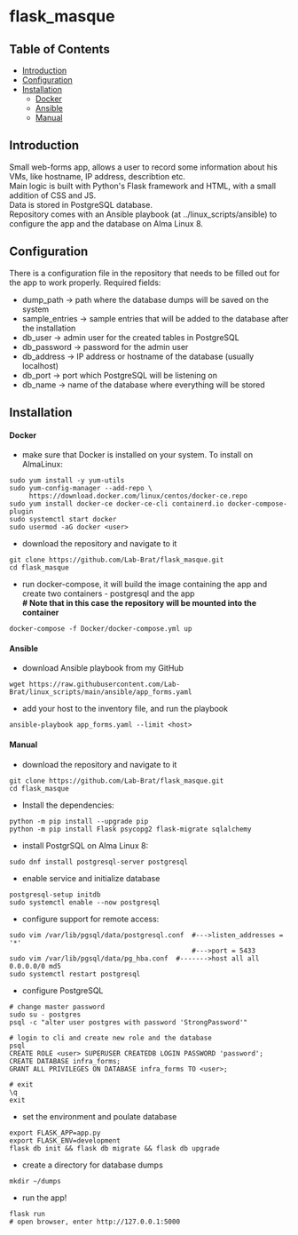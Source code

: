 # flask_masque

## Table of Contents
- [Introduction](#introduction)
- [Configuration](#configuration)
- [Installation](#installation)
  - [Docker](#docker)
  - [Ansible](#ansible)
  - [Manual](#manual)

## Introduction
Small web-forms app, allows a user to record some information about his VMs, like hostname, IP address, describtion etc.  
Main logic is built with Python's Flask framework and HTML, with a small addition of CSS and JS.  
Data is stored in PostgreSQL database.  
Repository comes with an Ansible playbook (at ../linux_scripts/ansible) to configure the app and the database on Alma Linux 8.  

## Configuration 
There is a configuration file in the repository that needs to be filled out for the app to work properly. Required fields:  
* dump_path -> path where the database dumps will be saved on the system
* sample_entries -> sample entries that will be added to the database after the installation
* db_user -> admin user for the created tables in PostgreSQL
* db_password -> password for the admin user
* db_address -> IP address or hostname of the database (usually localhost)
* db_port -> port which PostgreSQL will be listening on
* db_name -> name of the database where everything will be stored

## Installation
#### Docker
* make sure that Docker is installed on your system. To install on AlmaLinux:
```console
sudo yum install -y yum-utils
sudo yum-config-manager --add-repo \
     https://download.docker.com/linux/centos/docker-ce.repo
sudo yum install docker-ce docker-ce-cli containerd.io docker-compose-plugin
sudo systemctl start docker
sudo usermod -aG docker <user>
```
* download the repository and navigate to it
```console
git clone https://github.com/Lab-Brat/flask_masque.git
cd flask_masque
```
* run docker-compose, it will build the image containing the app and create two containers - postgresql and the app  
**\# Note that in this case the repository will be mounted into the container**
```console
docker-compose -f Docker/docker-compose.yml up
```

#### Ansible
* download Ansible playbook from my GitHub
```
wget https://raw.githubusercontent.com/Lab-Brat/linux_scripts/main/ansible/app_forms.yaml
```
* add your host to the inventory file, and run the playbook 
```
ansible-playbook app_forms.yaml --limit <host>
```

#### Manual
* download the repository and navigate to it
```
git clone https://github.com/Lab-Brat/flask_masque.git
cd flask_masque
```
* Install the dependencies:  
```
python -m pip install --upgrade pip
python -m pip install Flask psycopg2 flask-migrate sqlalchemy
```
* install PostgrSQL on Alma Linux 8:
```
sudo dnf install postgresql-server postgresql
```
* enable service and initialize database
```
postgresql-setup initdb
sudo systemctl enable --now postgresql
```
* configure support for remote access:
```
sudo vim /var/lib/pgsql/data/postgresql.conf  #--->listen_addresses = '*'
                                              #--->port = 5433
sudo vim /var/lib/pgsql/data/pg_hba.conf  #------->host all all 0.0.0.0/0 md5
sudo systemctl restart postgresql
```
* configure PostgreSQL
```
# change master password
sudo su - postgres
psql -c "alter user postgres with password 'StrongPassword'"

# login to cli and create new role and the database
psql
CREATE ROLE <user> SUPERUSER CREATEDB LOGIN PASSWORD 'password';
CREATE DATABASE infra_forms;
GRANT ALL PRIVILEGES ON DATABASE infra_forms TO <user>;

# exit
\q
exit
```
* set the environment and poulate database
```
export FLASK_APP=app.py
export FLASK_ENV=development
flask db init && flask db migrate && flask db upgrade
```
* create a directory for database dumps
```
mkdir ~/dumps
```
* run the app!
```
flask run
# open browser, enter http://127.0.0.1:5000
```
